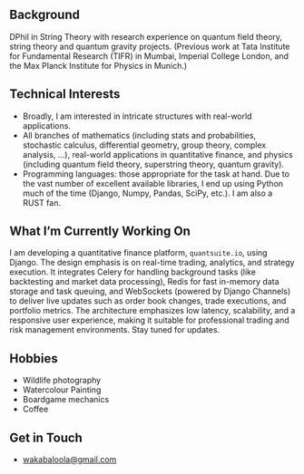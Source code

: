 ## Background

DPhil in String Theory with research experience on quantum field theory, string theory and quantum gravity projects. (Previous work at Tata Institute for Fundamental Research (TIFR) in Mumbai, Imperial College London, and the Max Planck Institute for Physics in Munich.)
  <!-- Experience in training a wide variety of AI models (DataAnnotation Tech) on coding, maths and physics. -->

## Technical Interests

  - Broadly, I am interested in intricate structures with real-world applications.
  - All branches of mathematics (including stats and probabilities, stochastic calculus, differential geometry, group theory, complex analysis, ...), real-world applications in quantitative finance, and physics (including quantum field theory, superstring theory, quantum gravity).
  - Programming languages: those appropriate for the task at hand.  Due to the vast number of excellent available libraries, I end up using Python much of the time (Django, Numpy, Pandas, SciPy, etc.). I am also a RUST fan.

## What I’m Currently Working On

I am developing a quantitative finance platform, `quantsuite.io`, using Django. The design emphasis is on real-time trading, analytics, and strategy execution. It integrates Celery for handling background tasks (like backtesting and market data processing), Redis for fast in-memory data storage and task queuing, and WebSockets (powered by Django Channels) to deliver live updates such as order book changes, trade executions, and portfolio metrics. The architecture emphasizes low latency, scalability, and a responsive user experience, making it suitable for professional trading and risk management environments. Stay tuned for updates.

## Hobbies

  - Wildlife photography
  - Watercolour Painting
  - Boardgame mechanics
  - Coffee

## Get in Touch

  - [wakabaloola@gmail.com](mailto:wakabaloola@gmail.com)

<!---
wakabaloola/wakabaloola is a ✨ special ✨ repository because its `README.md` (this file) appears on your GitHub profile.
You can click the Preview link to take a look at your changes.
--->
